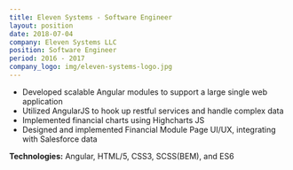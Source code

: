 ```yaml
---
title: Eleven Systems - Software Engineer
layout: position
date: 2018-07-04
company: Eleven Systems LLC
position: Software Engineer
period: 2016 - 2017
company_logo: img/eleven-systems-logo.jpg
---
```


- Developed scalable Angular modules to support a large single web application
- Utilized AngularJS to hook up restful services and handle complex data
- Implemented financial charts using Highcharts JS
- Designed and implemented Financial Module Page UI/UX, integrating with Salesforce data

**Technologies:** Angular, HTML/5, CSS3, SCSS(BEM), and ES6

